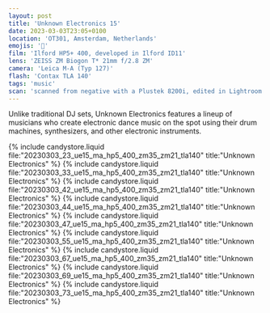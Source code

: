 ```yaml
---
layout: post
title: 'Unknown Electronics 15'
date: 2023-03-03T23:05+0100
location: 'OT301, Amsterdam, Netherlands'
emojis: '🎹'
film: 'Ilford HP5+ 400, developed in Ilford ID11'
lens: 'ZEISS ZM Biogon T* 21mm f/2.8 ZM'
camera: 'Leica M-A (Typ 127)'
flash: 'Contax TLA 140'
tags: 'music'
scan: 'scanned from negative with a Plustek 8200i, edited in Lightroom'
---
```


Unlike traditional DJ sets, Unknown Electronics features a lineup of musicians who create electronic dance music on the spot using their drum machines, synthesizers, and other electronic instruments.

{% include candystore.liquid file:"20230303_23_ue15_ma_hp5_400_zm35_zm21_tla140" title:"Unknown Electronics" %}
{% include candystore.liquid file:"20230303_33_ue15_ma_hp5_400_zm35_zm21_tla140" title:"Unknown Electronics" %}
{% include candystore.liquid file:"20230303_42_ue15_ma_hp5_400_zm35_zm21_tla140" title:"Unknown Electronics" %}
{% include candystore.liquid file:"20230303_44_ue15_ma_hp5_400_zm35_zm21_tla140" title:"Unknown Electronics" %}
{% include candystore.liquid file:"20230303_47_ue15_ma_hp5_400_zm35_zm21_tla140" title:"Unknown Electronics" %}
{% include candystore.liquid file:"20230303_55_ue15_ma_hp5_400_zm35_zm21_tla140" title:"Unknown Electronics" %}
{% include candystore.liquid file:"20230303_67_ue15_ma_hp5_400_zm35_zm21_tla140" title:"Unknown Electronics" %}
{% include candystore.liquid file:"20230303_69_ue15_ma_hp5_400_zm35_zm21_tla140" title:"Unknown Electronics" %}
{% include candystore.liquid file:"20230303_73_ue15_ma_hp5_400_zm35_zm21_tla140" title:"Unknown Electronics" %}